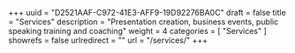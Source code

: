 +++
uuid			= "D2521AAF-C972-41E3-AFF9-19D92276BA0C"
draft 			= false
title 			= "Services"
description		= "Presentation creation, business events, public speaking training and coaching"
weight			= 4
categories		= [ "Services" ]
showrefs		= false
urlredirect		= ""
url 				= "/services/"
+++

